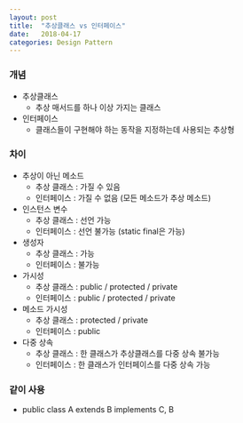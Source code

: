 ```yaml
---
layout: post
title:  "추상클래스 vs 인터페이스"
date:   2018-04-17
categories: Design Pattern
---
```


### 개념

- 추상클래스
  - 추상 매서드를 하나 이상 가지는 클래스
- 인터페이스
  - 클래스들이 구현해야 하는 동작을 지정하는데 사용되는 추상형

### 차이

- 추상이 아닌 메소드
  - 추상 클래스 : 가질 수 있음
  - 인터페이스 :  가질 수 없음 (모든 메소드가 추상 메소드)
- 인스턴스 변수
  - 추상 클래스 : 선언 가능
  - 인터페이스 : 선언 불가능 (static final은 가능)
- 생성자
  - 추상 클래스 : 가능
  - 인터페이스 : 불가능
- 가시성
  - 추상 클래스 : public / protected / private
  - 인터페이스 : public / protected / private
- 메소드 가시성
  - 추상 클래스 : protected / private
  - 인터페이스 : public
- 다중 상속
  - 추상 클래스 : 한 클래스가 추상클래스를 다중 상속 불가능
  - 인터페이스 : 한 클래스가 인터페이스를 다중 상속 가능


### 같이 사용

- public class A extends B implements C, B


